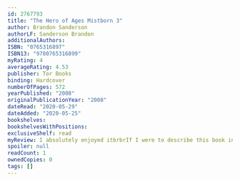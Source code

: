 ```yaml
---
id: 2767793
title: "The Hero of Ages Mistborn 3"
author: Brandon Sanderson
authorLF: Sanderson Brandon
additionalAuthors: 
ISBN: "0765316897"
ISBN13: "9780765316899"
myRating: 4
averageRating: 4.53
publisher: Tor Books
binding: Hardcover
numberOfPages: 572
yearPublished: "2008"
originalPublicationYear: "2008"
dateRead: "2020-05-29"
dateAdded: "2020-05-25"
bookshelves: 
bookshelvesWithPositions: 
exclusiveShelf: read
myReview: I absolutely enjoyed itbrbrIf I were to describe this book in one word Id say resolution All the questions and issues and mysteries raised in the other books are resolved here well not everything everything but a lot The pacing was much improved from book 2 which I felt was a little slow I still think that this is a very accessible book even for people who arent really fans of the fantasy genre
spoiler: null
readCount: 1
ownedCopies: 0
tags: []
---
```


